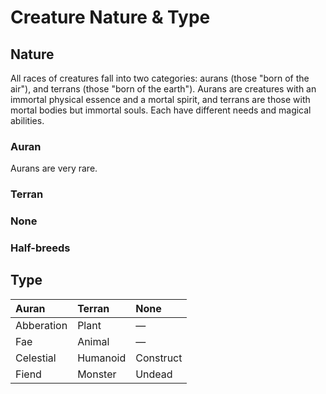 # Creature Nature & Type

## Nature

All races of creatures fall into two categories: aurans \(those "born of the air"\), and terrans \(those "born of the earth"\). Aurans are creatures with an immortal physical essence and a mortal spirit, and terrans are those with mortal bodies but immortal souls. Each have different needs and magical abilities.

### Auran

Aurans are very rare.

### Terran

### None

### Half-breeds

## Type

| Auran | Terran | None |
| :--- | :--- | :--- |
| Abberation | Plant | — |
| Fae | Animal | — |
| Celestial | Humanoid | Construct |
| Fiend | Monster | Undead |



